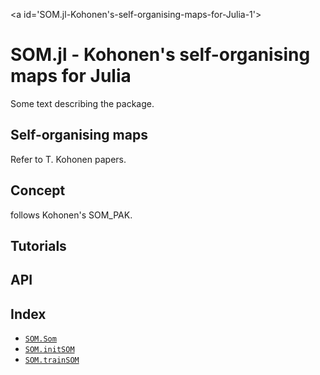 
<a id='SOM.jl-Kohonen's-self-organising-maps-for-Julia-1'></a>

# SOM.jl - Kohonen's self-organising maps for Julia


Some text describing the package.


<a id='Self-organising-maps-1'></a>

## Self-organising maps


Refer to T. Kohonen papers.


<a id='Concept-1'></a>

## Concept


follows Kohonen's SOM_PAK.


<a id='Tutorials-1'></a>

## Tutorials



<a id='API-1'></a>

## API



<a id='Index-1'></a>

## Index

- [`SOM.Som`](api/types.md#SOM.Som)
- [`SOM.initSOM`](api/soms.md#SOM.initSOM)
- [`SOM.trainSOM`](api/soms.md#SOM.trainSOM)


